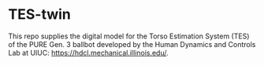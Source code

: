 # TES-twin

This repo supplies the digital model for the Torso Estimation System (TES) of the PURE Gen. 3 ballbot developed by the Human Dynamics and Controls Lab at UIUC: https://hdcl.mechanical.illinois.edu/. 
